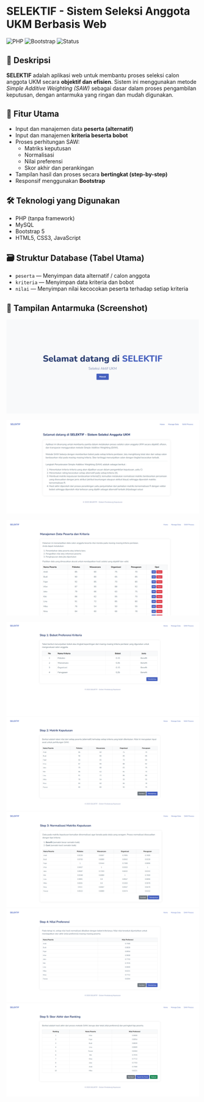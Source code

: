 # SELEKTIF - Sistem Seleksi Anggota UKM Berbasis Web

![PHP](https://img.shields.io/badge/built%20with-PHP-blue)
![Bootstrap](https://img.shields.io/badge/UI-Bootstrap-blueviolet)
![Status](https://img.shields.io/badge/status-development-success)

## 📌 Deskripsi

**SELEKTIF** adalah aplikasi web untuk membantu proses seleksi calon anggota UKM secara **objektif dan efisien**. Sistem ini menggunakan metode _Simple Additive Weighting (SAW)_ sebagai dasar dalam proses pengambilan keputusan, dengan antarmuka yang ringan dan mudah digunakan.

## 🎯 Fitur Utama

- Input dan manajemen data **peserta (alternatif)**
- Input dan manajemen **kriteria beserta bobot**
- Proses perhitungan SAW:
  - Matriks keputusan
  - Normalisasi
  - Nilai preferensi
  - Skor akhir dan perankingan
- Tampilan hasil dan proses secara **bertingkat (step-by-step)**
- Responsif menggunakan **Bootstrap**

## 🛠️ Teknologi yang Digunakan

- PHP (tanpa framework)
- MySQL
- Bootstrap 5
- HTML5, CSS3, JavaScript

## 🗃️ Struktur Database (Tabel Utama)

- `peserta` — Menyimpan data alternatif / calon anggota
- `kriteria` — Menyimpan data kriteria dan bobot
- `nilai` — Menyimpan nilai kecocokan peserta terhadap setiap kriteria

## 📸 Tampilan Antarmuka (Screenshot)

![Welcome Page](assets/images/welcomepage.png)

![Dashboard](assets/images/home.png)

![Manajemen Data](assets/images/managedata.png)

![Step 1](assets/images/step1.png)
![Step 2](assets/images/step2.png)
![Step 3](assets/images/step3.png)
![Step 4](assets/images/step4.png)
![Step 5](assets/images/step5.png)
